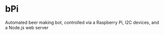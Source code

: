 bPi
===

Automated beer making bot, controlled via a Raspberry Pi, I2C devices, and a Node.js web server
